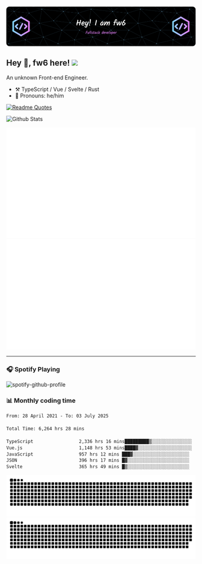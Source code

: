 ![Header](github-header-image.png)

## Hey 👋, fw6 here! <img src="https://github.githubassets.com/images/mona-whisper.gif" height="24" />


An unknown Front-end Engineer.

-   :hammer_and_pick: TypeScript / Vue / Svelte / Rust
-   :man: Pronouns: he/him


[![Readme Quotes](https://quotes-github-readme.vercel.app/api?type=horizontal&theme=algolia)](https://github.com/piyushsuthar/github-readme-quotes)



![Github Stats](https://github-readme-stats.vercel.app/api?username=fw6&bg_color=30,e96443,904e95&title_color=fff&text_color=fff)

![](https://raw.githubusercontent.com/fw6/github-stats-transparent/output/generated/overview.svg)
![](https://raw.githubusercontent.com/fw6/github-stats-transparent/output/generated/languages.svg)


---

### 🎧 Spotify Playing

<!-- ![spotify-github-profile](/img/default.svg) -->

![spotify-github-profile](https://spotify-github-profile.vercel.app/api/view.svg?uid=r6wn4hdvypv0lkzyrj0e0pjct&cover_image=true&theme=default&show_offline=true&background_color=9a10ad&interchange=true&bar_color_cover=true)



### :bar_chart: Monthly coding time 

<!--START_SECTION:waka-->

```txt
From: 28 April 2021 - To: 03 July 2025

Total Time: 6,264 hrs 28 mins

TypeScript                 2,336 hrs 16 mins█████████▒░░░░░░░░░░░░░░░   37.29 %
Vue.js                     1,148 hrs 53 mins████▓░░░░░░░░░░░░░░░░░░░░   18.34 %
JavaScript                 957 hrs 12 mins ███▓░░░░░░░░░░░░░░░░░░░░░   15.28 %
JSON                       396 hrs 17 mins █▓░░░░░░░░░░░░░░░░░░░░░░░   06.33 %
Svelte                     365 hrs 49 mins █▒░░░░░░░░░░░░░░░░░░░░░░░   05.84 %
```

<!--END_SECTION:waka-->




![github contribution grid snake animation](https://raw.githubusercontent.com/platane/platane/output/github-contribution-grid-snake-dark.svg#gh-dark-mode-only)![github contribution grid snake animation](https://raw.githubusercontent.com/platane/platane/output/github-contribution-grid-snake.svg#gh-light-mode-only)
